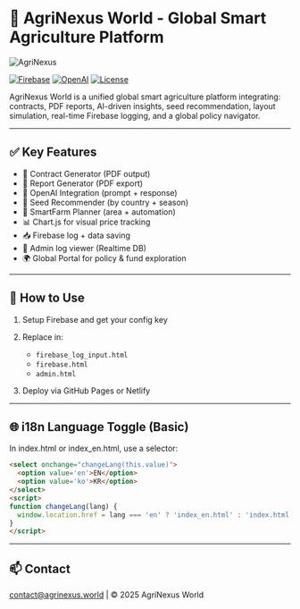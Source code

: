 
# 🌿 AgriNexus World - Global Smart Agriculture Platform

![AgriNexus](https://upload.wikimedia.org/wikipedia/commons/thumb/9/9a/Agriculture_in_South_Korea.jpg/800px-Agriculture_in_South_Korea.jpg)

[![Firebase](https://img.shields.io/badge/Firebase-enabled-orange)](https://firebase.google.com/)
[![OpenAI](https://img.shields.io/badge/OpenAI-integrated-green)](https://openai.com/)
[![License](https://img.shields.io/badge/license-MIT-blue.svg)](#license)

AgriNexus World is a unified global smart agriculture platform integrating:
contracts, PDF reports, AI-driven insights, seed recommendation, layout simulation,
real-time Firebase logging, and a global policy navigator.

---

## ✅ Key Features

- 📄 Contract Generator (PDF output)
- 📑 Report Generator (PDF export)
- 🤖 OpenAI Integration (prompt + response)
- 🌾 Seed Recommender (by country + season)
- 🌱 SmartFarm Planner (area + automation)
- 📊 Chart.js for visual price tracking
- 📥 Firebase log + data saving
- 🧠 Admin log viewer (Realtime DB)
- 🌍 Global Portal for policy & fund exploration

---

## 🔗 How to Use

1. Setup Firebase and get your config key  
2. Replace in:
   - `firebase_log_input.html`
   - `firebase.html`
   - `admin.html`

3. Deploy via GitHub Pages or Netlify

---

## 🌐 i18n Language Toggle (Basic)

In index.html or index_en.html, use a selector:

```html
<select onchange="changeLang(this.value)">
  <option value='en'>EN</option>
  <option value='ko'>KR</option>
</select>
<script>
function changeLang(lang) {
  window.location.href = lang === 'en' ? 'index_en.html' : 'index.html';
}
</script>
```

---

## 📫 Contact

contact@agrinexus.world | © 2025 AgriNexus World

